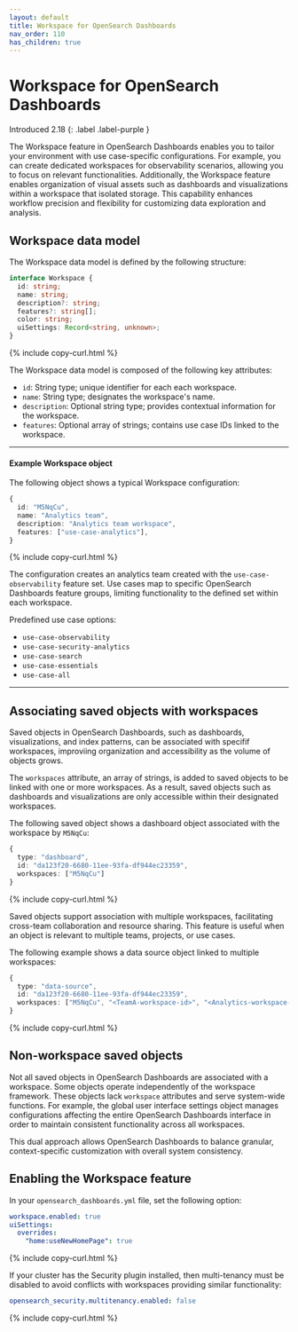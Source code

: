 ```yaml
---
layout: default
title: Workspace for OpenSearch Dashboards
nav_order: 110
has_children: true
---
```


# Workspace for OpenSearch Dashboards
Introduced 2.18
{: .label .label-purple }

The Workspace feature in OpenSearch Dashboards enables you to tailor your environment with use case-specific configurations. For example, you can create dedicated workspaces for observability scenarios, allowing you to focus on relevant functionalities. Additionally, the Workspace feature enables organization of visual assets such as dashboards and visualizations within a workspace that isolated storage. This capability enhances workflow precision and flexibility for customizing data exploration and analysis.

## Workspace data model

The Workspace data model is defined by the following structure: 

```typescript
interface Workspace {
  id: string;
  name: string;
  description?: string;
  features?: string[];
  color: string;
  uiSettings: Record<string, unknown>;
}
```
{% include copy-curl.html %}

The Workspace data model is composed of the following key attributes:

- `id`: String type; unique identifier for each each workspace.
- `name`: String type; designates the workspace's name.
- `description`: Optional string type; provides contextual information for the workspace.
- `features`: Optional array of strings; contains use case IDs linked to the workspace.

---

#### Example Workspace object

The following object shows a typical Workspace configuration:

```typescript
{
  id: "M5NqCu",
  name: "Analytics team",
  description: "Analytics team workspace",
  features: ["use-case-analytics"],
}
```
{% include copy-curl.html %}

The configuration creates an analytics team created with the `use-case-observability` feature set. Use cases map to specific OpenSearch Dashboards feature groups, limiting functionality to the defined set within each workspace. 

Predefined use case options:

- `use-case-observability`
- `use-case-security-analytics`
- `use-case-search`
- `use-case-essentials`
- `use-case-all`

---

## Associating saved objects with workspaces

Saved objects in OpenSearch Dashboards, such as dashboards, visualizations, and index patterns, can be associated with specifif workspaces, improviing organization and accessibility as the volume of objects grows.

The `workspaces` attribute, an array of strings, is added to saved objects to be linked with one or more workspaces. As a result, saved objects such as dashboards and visualizations are only accessible within their designated workspaces. 

The following saved object shows a dashboard object associated with the workspace by `M5NqCu`:

```typescript
{
  type: "dashboard",
  id: "da123f20-6680-11ee-93fa-df944ec23359",
  workspaces: ["M5NqCu"]
}
```
{% include copy-curl.html %}

Saved objects support association with multiple workspaces, facilitating cross-team collaboration and resource sharing. This feature is useful when an object is relevant to multiple teams, projects, or use cases. 

The following example shows a data source object linked to multiple workspaces:

```typescript
{
  type: "data-source",
  id: "da123f20-6680-11ee-93fa-df944ec23359",
  workspaces: ["M5NqCu", "<TeamA-workspace-id>", "<Analytics-workspace-id>"]
}
```
{% include copy-curl.html %}

## Non-workspace saved objects

Not all saved objects in OpenSearch Dashboards are associated with a workspace. Some objects operate independently of the workspace framework. These objects lack `workspace` attributes and serve system-wide functions. For example, the global user interface settings object manages configurations affecting the entire OpenSearch Dashboards interface in order to maintain consistent functionality across all workspaces.

This dual approach allows OpenSearch Dashboards to balance granular, context-specific customization with overall system consistency. 

## Enabling the Workspace feature

In your `opensearch_dashboards.yml` file, set the following option:

```yaml
workspace.enabled: true
uiSettings:
  overrides:
    "home:useNewHomePage": true
```
{% include copy-curl.html %}

If your cluster has the Security plugin installed, then multi-tenancy must be disabled to avoid conflicts with workspaces providing similar functionality:

```yaml
opensearch_security.multitenancy.enabled: false
```
{% include copy-curl.html %}

